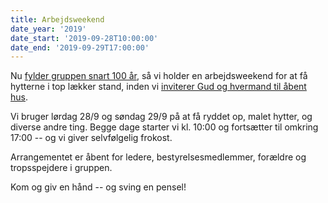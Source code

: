 ```yaml
---
title: Arbejdsweekend
date_year: '2019'
date_start: '2019-09-28T10:00:00'
date_end: '2019-09-29T17:00:00'
---
```

Nu [fylder gruppen snart 100 år](/100), så vi holder en arbejdsweekend for at få hytterne i top lækker stand, inden vi [inviterer Gud og hvermand til åbent hus](/kalender/2019-jubilaeum/).

Vi bruger lørdag 28/9 og søndag 29/9 på at få ryddet op, malet hytter, og diverse andre ting. Begge dage starter vi kl. 10:00 og fortsætter til omkring 17:00 -- og vi giver selvfølgelig frokost.

Arrangementet er åbent for ledere, bestyrelsesmedlemmer, forældre og tropsspejdere i gruppen.

Kom og giv en hånd -- og sving en pensel!
